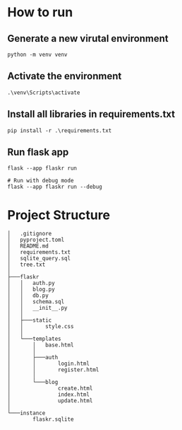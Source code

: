 # How to run

## Generate a new virutal environment
```shell
python -m venv venv
```

## Activate the environment
```shell
.\venv\Scripts\activate
```

## Install all libraries in requirements.txt
```shell
pip install -r .\requirements.txt 
```

## Run flask app
```shell
flask --app flaskr run

# Run with debug mode
flask --app flaskr run --debug
```

# Project Structure
```shell
│   .gitignore
│   pyproject.toml
│   README.md
│   requirements.txt
│   sqlite_query.sql
│   tree.txt
│
├───flaskr
│   │   auth.py
│   │   blog.py
│   │   db.py
│   │   schema.sql
│   │   __init__.py
│   │
│   ├───static
│   │       style.css
│   │
│   └───templates
│       │   base.html
│       │
│       ├───auth
│       │       login.html
│       │       register.html
│       │
│       └───blog
│               create.html
│               index.html
│               update.html
│
└───instance
        flaskr.sqlite
```